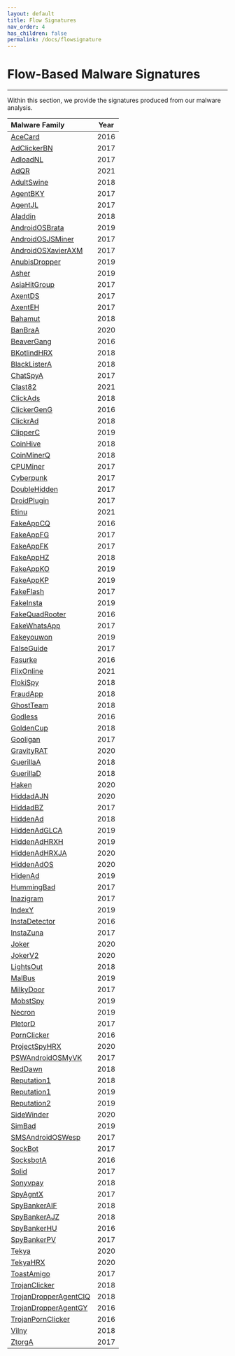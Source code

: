 ```yaml
---
layout: default
title: Flow Signatures
nav_order: 4
has_children: false
permalink: /docs/flowsignature
---
```


# Flow-Based Malware Signatures
---

Within this section, we provide the signatures produced from our malware analysis.

|Malware Family|Year|
|:-------------------------------|:------------------:|
|[AceCard](../signatures/acecard.md)|2016|
|[AdClickerBN](../signatures/adclickerbn.md)|2017|
|[AdloadNL](../signatures/adloadnl.md)|2017|
|[AdQR](../signatures/adqr.md)|2021|
|[AdultSwine](../signatures/adultswine.md)|2018|
|[AgentBKY](../signatures/agentbky.md)|2017|
|[AgentJL](../signatures/agentjl.md)|2017|
|[Aladdin](../signatures/aladdin.md)|2018|
|[AndroidOSBrata](../signatures/androidosbrata.md)|2019|
|[AndroidOSJSMiner](../signatures/androidosjsminer.md)|2017|
|[AndroidOSXavierAXM](../signatures/androidosxavieraxm.md)|2017|
|[AnubisDropper](../signatures/anubisdropper.md)|2019| 
|[Asher](../signatures/asher.md)|2019|
|[AsiaHitGroup](../signatures/asiahitgroup.md)|2017|
|[AxentDS](../signatures/axentds.md)|2017|
|[AxentEH](../signatures/axenteh.md)|2017|
|[Bahamut](../signatures/bahamut.md)|2018|
|[BanBraA](../signatures/banbraa.md)|2020|
|[BeaverGang](../signatures/beavergang.md)|2016|
|[BKotlindHRX](../signatures/bkotlindhrx.md)|2018|
|[BlackListerA](../signatures/blacklister.md)|2018|
|[ChatSpyA](../signatures/chatspya.md)|2017|
|[Clast82](../signatures/clast82.md)|2021|
|[ClickAds](../signatures/clickads.md)|2018|
|[ClickerGenG](../signatures/clickergeng.md)|2016|
|[ClickrAd](../signatures/clickrad.md)|2018|
|[ClipperC](../signatures/clipperc.md)|2019|
|[CoinHive](../signatures/coinhive.md)|2018|
|[CoinMinerQ](../signatures/coinminerq.md)|2018|
|[CPUMiner](../signatures/cpuminer.md)|2017|
|[Cyberpunk](../signatures/cyberpunk.md)|2017|
|[DoubleHidden](../signatures/doublehidden.md)|2017|
|[DroidPlugin](../signatures/droidplugin.md)|2017|
|[Etinu](../signatures/etinu.md)|2021|
|[FakeAppCQ](../signatures/fakeappcq.md)|2016|
|[FakeAppFG](../signatures/fakeappfg.md)|2017|
|[FakeAppFK](../signatures/fakeappfk.md)|2017|
|[FakeAppHZ](../signatures/fakeapphz.md)|2018|
|[FakeAppKO](../signatures/fakeappko.md)|2019|
|[FakeAppKP](../signatures/fakeappkp.md)|2019|
|[FakeFlash](../signatures/fakeflash.md)|2017|
|[FakeInsta](../signatures/fakeinsta.md)|2019|
|[FakeQuadRooter](../signatures/fakequadrooter.md)|2016|
|[FakeWhatsApp](../signatures/fakewhatsapp.md)|2017|
|[Fakeyouwon](../signatures/fakeyouwon.md)|2019|
|[FalseGuide](../signatures/falseguide.md)|2017|
|[Fasurke](../signatures/fasurke.md)|2016|
|[FlixOnline](../signatures/flixonline.md)|2021|
|[FlokiSpy](../signatures/flokispy.md)|2018|
|[FraudApp](../signatures/fraudapp.md)|2018|
|[GhostTeam](../signatures/ghostteam.md)|2018|
|[Godless](../signatures/godless.md)|2016|
|[GoldenCup](../signatures/goldencup.md)|2018|
|[Gooligan](../signatures/gooligan.md)|2017|
|[GravityRAT](../signatures/gravityrat.md)|2020|
|[GuerillaA](../signatures/guerillaa.md)|2018|
|[GuerillaD](../signatures/guerillad.md)|2018|
|[Haken](../signatures/haken.md)|2020|
|[HiddadAJN](../signatures/hiddadajn.md)|2020|
|[HiddadBZ](../signatures/hiddadbz.md)|2017|
|[HiddenAd](../signatures/hiddenad.md)|2018|
|[HiddenAdGLCA](../signatures/hiddenadglca.md)|2019|
|[HiddenAdHRXH](../signatures/hiddenadhrxh.md)|2019|
|[HiddenAdHRXJA](../signatures/hiddenadhrxja.md)|2020|
|[HiddenAdOS](../signatures/hiddenados.md)|2020|
|[HidenAd](../signatures/hidenad.md)|2019|
|[HummingBad](../signatures/hummingbad.md)|2017|
|[Inazigram](../signatures/inazigram.md)|2017|
|[IndexY](../signatures/indexy.md)|2019|
|[InstaDetector](../signatures/instadetector.md)|2016|
|[InstaZuna](../signatures/instazuna.md)|2017|
|[Joker](../signatures/joker.md)|2020|
|[JokerV2](../signatures/jokerv2.md)|2020|
|[LightsOut](../signatures/lightsout.md)|2018|
|[MalBus](../signatures/malbus.md)|2019| 
|[MilkyDoor](../signatures/milkydoor.md)|2017|
|[MobstSpy](../signatures/mobstspy.md)|2019|
|[Necron](../signatures/necron.md)|2019|
|[PletorD](../signatures/pletord.md)|2017| 
|[PornClicker](../signatures/pornclicker.md)|2016| 
|[ProjectSpyHRX](../signatures/projectspyhrx.md)|2020| 
|[PSWAndroidOSMyVK](../signatures/pswandroidosmyvk.md)|2017| 
|[RedDawn](../signatures/reddawn.md)|2018| 
|[Reputation1](../signatures/reputation1.md)|2018|
|[Reputation1](../signatures/reputation1_2019.md)|2019|
|[Reputation2](../signatures/reputation2.md)|2019|
|[SideWinder](../signatures/sidewinder.md)|2020|
|[SimBad](../signatures/simbad.md)|2019|
|[SMSAndroidOSWesp](../signatures/smsandroidoswesp.md)|2017|
|[SockBot](../signatures/sockbot.md)|2017|
|[SocksbotA](../signatures/socksbota.md)|2016|
|[Solid](../signatures/solid.md)|2017| 
|[Sonyvpay](../signatures/sonyvpay.md)|2018|
|[SpyAgntX](../signatures/spyagntx.md)|2017| 
|[SpyBankerAIF](../signatures/spybankeraif.md)|2018|
|[SpyBankerAJZ](../signatures/spybankerajz.md)|2018|
|[SpyBankerHU](../signatures/spybankerhu.md)|2016|
|[SpyBankerPV](../signatures/spybankerpv.md)|2017| 
|[Tekya](../signatures/tekya.md)|2020|
|[TekyaHRX](../signatures/tekyahrx.md)|2020|
|[ToastAmigo](../signatures/toastamigo.md)|2017|
|[TrojanClicker](../signatures/trojanclicker.md)|2018|
|[TrojanDropperAgentCIQ](../signatures/trojandropperagentciq.md)|2018|
|[TrojanDropperAgentGY](../signatures/trojandropperagentgy.md)|2016|
|[TrojanPornClicker](../signatures/trojanpornclicker.md)|2016| 
|[Vilny](../signatures/vilny.md)|2018| 
|[ZtorgA](../signatures/ztorga.md)|2017| 
